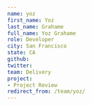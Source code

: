 ```yaml
---
name: yoz
first_name: Yoz
last_name: Grahame
full_name: Yoz Grahame
role: Developer
city: San Francisco
state: CA
github: 
twitter: 
team: Delivery
project:
- Project Review
redirect_from: /team/yoz/
---
```

